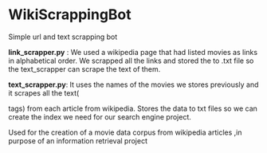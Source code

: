 # WikiScrappingBot
Simple url and text scrapping bot



**link_scrapper.py** : We used a wikipedia page that had listed movies as links in alphabetical order. We scrapped all the links and stored the to .txt file so the text_scrapper can scrape the text of them. 

**text_scrapper.py**: It uses the names of the movies we stores previously and it scrapes all the text(<p> tags)  from each article from wikipedia. Stores the data to txt files so we can create the index we need for our search engine project.

Used for the creation of a movie data corpus from wikipedia articles ,in purpose of an information retrieval project
